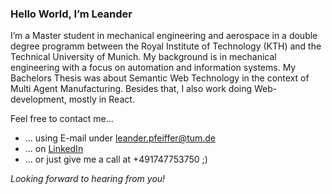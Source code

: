 ### Hello World, I’m Leander
 
I’m a Master student in mechanical engineering and aerospace in a double degree programm between the Royal Institute of Technology (KTH) and the Technical University of Munich.
My background is in mechanical engineering with a focus on automation and information systems. My Bachelors Thesis was about Semantic Web Technology in the context of Multi Agent Manufacturing.
Besides that, I also work doing Web-development, mostly in React.

Feel free to contact me...

* ... using E-mail under leander.pfeiffer@tum.de
* ... on [LinkedIn](http://linkedin.com/in/leander-pfeiffer-35072b16b)
* ... or just give me a call at +491747753750 ;)

_Looking forward to hearing from you!_
<!---
leanderpfeiffer/leanderpfeiffer is a ✨ special ✨ repository because its `README.md` (this file) appears on your GitHub profile.
You can click the Preview link to take a look at your changes.
--->
